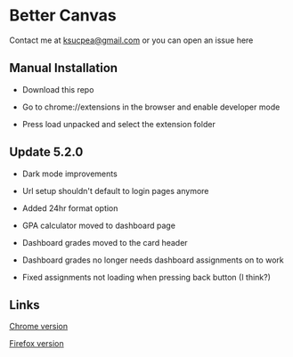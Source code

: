 <h1>Better Canvas</h1>

Contact me at ksucpea@gmail.com or you can open an issue here

<h2>Manual Installation</h2>

- Download this repo

- Go to chrome://extensions in the browser and enable developer mode

- Press load unpacked and select the extension folder

<h2>Update 5.2.0</h3>

- Dark mode improvements

- Url setup shouldn't default to login pages anymore

- Added 24hr format option

- GPA calculator moved to dashboard page

- Dashboard grades moved to the card header

- Dashboard grades no longer needs dashboard assignments on to work

- Fixed assignments not loading when pressing back button (I think?)

<h2>Links</h2>

[Chrome version](https://chrome.google.com/webstore/detail/better-canvas/cndibmoanboadcifjkjbdpjgfedanolh)

[Firefox version](https://addons.mozilla.org/addon/better-canvas/)
